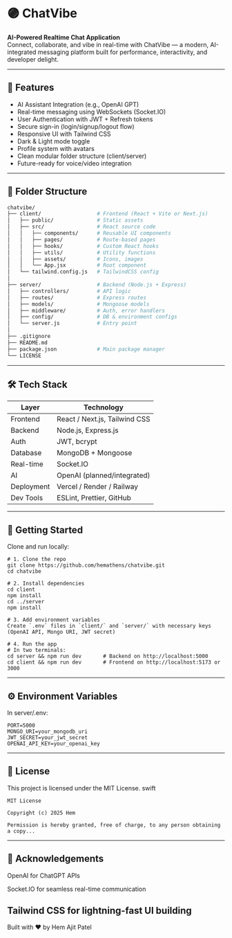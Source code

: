 # 🟣 ChatVibe

**AI-Powered Realtime Chat Application**  
Connect, collaborate, and vibe in real-time with ChatVibe — a modern, AI-integrated messaging platform built for performance, interactivity, and developer delight.

---

## 🚀 Features

-  AI Assistant Integration (e.g., OpenAI GPT)
-  Real-time messaging using WebSockets (Socket.IO)
-  User Authentication with JWT + Refresh tokens
-  Secure sign-in (login/signup/logout flow)
-  Responsive UI with Tailwind CSS
-  Dark & Light mode toggle
-  Profile system with avatars
-  Clean modular folder structure (client/server)
-  Future-ready for voice/video integration

---

## 📁 Folder Structure

```bash
chatvibe/
├── client/                  # Frontend (React + Vite or Next.js)
│   ├── public/              # Static assets
│   ├── src/                 # React source code
│   │   ├── components/      # Reusable UI components
│   │   ├── pages/           # Route-based pages
│   │   ├── hooks/           # Custom React hooks
│   │   ├── utils/           # Utility functions
│   │   ├── assets/          # Icons, images
│   │   └── App.jsx          # Root component
│   └── tailwind.config.js   # TailwindCSS config
│
├── server/                  # Backend (Node.js + Express)
│   ├── controllers/         # API logic
│   ├── routes/              # Express routes
│   ├── models/              # Mongoose models
│   ├── middleware/          # Auth, error handlers
│   ├── config/              # DB & environment configs
│   └── server.js            # Entry point
│
├── .gitignore
├── README.md
├── package.json             # Main package manager
└── LICENSE
```

---

## 🛠️ Tech Stack

| Layer      | Technology                    |
| ---------- | ----------------------------- |
| Frontend   | React / Next.js, Tailwind CSS |
| Backend    | Node.js, Express.js           |
| Auth       | JWT, bcrypt                   |
| Database   | MongoDB + Mongoose            |
| Real-time  | Socket.IO                     |
| AI         | OpenAI (planned/integrated)   |
| Deployment | Vercel / Render / Railway     |
| Dev Tools  | ESLint, Prettier, GitHub      |

---

## 🧪 Getting Started
Clone and run locally:

```
# 1. Clone the repo
git clone https://github.com/hemathens/chatvibe.git
cd chatvibe

# 2. Install dependencies
cd client
npm install
cd ../server
npm install

# 3. Add environment variables
Create `.env` files in `client/` and `server/` with necessary keys (OpenAI API, Mongo URI, JWT secret)

# 4. Run the app
# In two terminals:
cd server && npm run dev       # Backend on http://localhost:5000
cd client && npm run dev       # Frontend on http://localhost:5173 or 3000
```

---

## ⚙️ Environment Variables
In server/.env:
```
PORT=5000
MONGO_URI=your_mongodb_uri
JWT_SECRET=your_jwt_secret
OPENAI_API_KEY=your_openai_key
```

---

## 📜 License
This project is licensed under the MIT License.
swift
```
MIT License

Copyright (c) 2025 Hem

Permission is hereby granted, free of charge, to any person obtaining a copy...
```
---

## 🙌 Acknowledgements
OpenAI for ChatGPT APIs

Socket.IO for seamless real-time communication

Tailwind CSS for lightning-fast UI building
---
Built with ❤️ by Hem Ajit Patel
